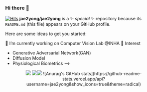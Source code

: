 ### Hi there 👋
[![Hits](https://hits.seeyoufarm.com/api/count/incr/badge.svg?url=https%3A%2F%2Fgithub.com%2Fjae2yong&count_bg=%2379C83D&title_bg=%23555555&icon=&icon_color=%23E7E7E7&title=hits&edge_flat=false)](https://hits.seeyoufarm.com)
**jae2yong/jae2yong** is a ✨ _special_ ✨ repository because its `README.md` (this file) appears on your GitHub profile.
</div>
Here are some ideas to get you started:

🔭 I’m currently working on Computer Vision Lab @INHA
🌱 Interest
- Generative Adversarial Network(GAN)
- Diffusion Model
- Physiological Biometrics
-->

<div align="center">
<img src="https://img.shields.io/badge/Gmail-EA4335?style=flat-square&logo=Gmail&logoColor=white"/>
<img src="https://img.shields.io/badge/PyTorch-EE4C2C?style=flat-square&logo=PyTorch&logoColor=white"/><img src="https://img.shields.io/badge/Python-3776AB?style=flat-square&logo=Python&logoColor=white"/>
![Anurag's GitHub stats](https://github-readme-stats.vercel.app/api?username=jae2yong&show_icons=true&theme=radical)

</div>
